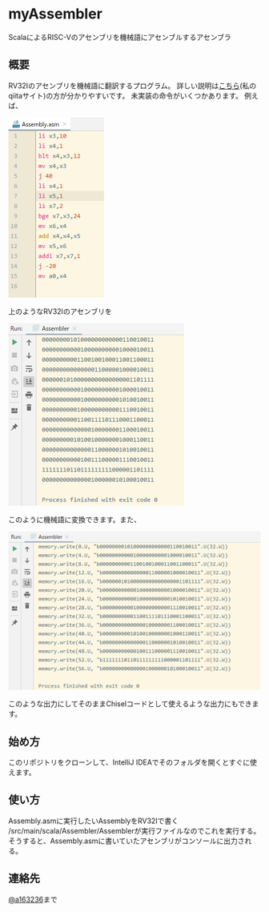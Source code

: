 # myAssembler
ScalaによるRISC-Vのアセンブリを機械語にアセンブルするアセンブラ

## 概要
RV32Iのアセンブリを機械語に翻訳するプログラム。
詳しい説明は[こちら](https://qiita.com/a163236/items/1ea950f743457ede5d0b)(私のqiitaサイト)の方が分かりやすいです。
未実装の命令がいくつかあります。
例えば、

![](.README_images/85ed5ff0.png)

上のようなRV32Iのアセンブリを

![](.README_images/264ca7a8.png)

このように機械語に変換できます。また、

![](.README_images/5a305508.png)

このような出力にしてそのままChiselコードとして使えるような出力にもできます。

## 始め方
このリポジトリをクローンして、IntelliJ IDEAでそのフォルダを開くとすぐに使えます。

## 使い方
Assembly.asmに実行したいAssemblyをRV32Iで書く
/src/main/scala/Assembler/Assemblerが実行ファイルなのでこれを実行する。
そうすると、Assembly.asmに書いていたアセンブリがコンソールに出力される。

## 連絡先
[@a163236](https://twitter.com/a163236)まで